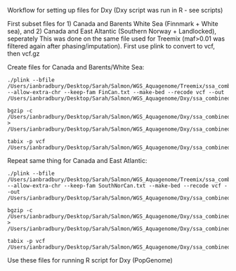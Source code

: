 
Workflow for setting up files for Dxy (Dxy script was run in R - see scripts)

First subset files for 1) Canada and Barents White Sea (Finnmark + White sea), and 2) Canada and East Altantic (Southern Norway + Landlocked), seperately
This was done on the same file used for Treemix (maf>0.01 was filtered again after phasing/imputation). First use plink to convert to vcf, then vcf.gz

Create files for Canada and Barents/White Sea:

```
./plink --bfile /Users/ianbradbury/Desktop/Sarah/Salmon/WGS_Aquagenome/Treemix/ssa_combined_wgs_aquagenome_biallelic_PASS_maf001_phased_imputed_plink_update_ids_by_REGION_maf_after_phasing --allow-extra-chr --keep-fam FinCan.txt --make-bed --recode vcf --out /Users/ianbradbury/Desktop/Sarah/Salmon/WGS_Aquagenome/Dxy/ssa_combined_wgs_aquagenome_finnmark_canada_for_dxy

bgzip -c /Users/ianbradbury/Desktop/Sarah/Salmon/WGS_Aquagenome/Dxy/ssa_combined_wgs_aquagenome_finnmark_canada_for_dxy.vcf > /Users/ianbradbury/Desktop/Sarah/Salmon/WGS_Aquagenome/Dxy/ssa_combined_wgs_aquagenome_finnmark_canada_for_dxy.vcf.gz

tabix -p vcf /Users/ianbradbury/Desktop/Sarah/Salmon/WGS_Aquagenome/Dxy/ssa_combined_wgs_aquagenome_finnmark_canada_for_dxy.vcf.gz

```

Repeat same thing for Canada and East Atlantic:
```
./plink --bfile /Users/ianbradbury/Desktop/Sarah/Salmon/WGS_Aquagenome/Treemix/ssa_combined_wgs_aquagenome_biallelic_PASS_maf001_phased_imputed_plink_update_ids_by_REGION_maf_after_phasing --allow-extra-chr --keep-fam SouthNorCan.txt --make-bed --recode vcf --out /Users/ianbradbury/Desktop/Sarah/Salmon/WGS_Aquagenome/Dxy/ssa_combined_wgs_aquagenome_southernnorway_canada_for_dxy

bgzip -c /Users/ianbradbury/Desktop/Sarah/Salmon/WGS_Aquagenome/Dxy/ssa_combined_wgs_aquagenome_southernnorway_canada_for_dxy.vcf > /Users/ianbradbury/Desktop/Sarah/Salmon/WGS_Aquagenome/Dxy/ssa_combined_wgs_aquagenome_southernnorway_canada_for_dxy.vcf.gz

tabix -p vcf /Users/ianbradbury/Desktop/Sarah/Salmon/WGS_Aquagenome/Dxy/ssa_combined_wgs_aquagenome_southernnorway_canada_for_dxy.vcf.gz

```

Use these files for running R script for Dxy (PopGenome)

```
